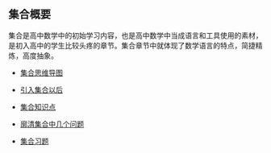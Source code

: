 ## 集合概要

集合是高中数学中的初始学习内容，也是高中数学中当成语言和工具使用的素材，是初入高中的学生比较头疼的章节。集合章节中就体现了数学语言的特点，简捷精炼，高度抽象。

* <a   href="https://www.cnblogs.com/wanghai0666/p/13531833.html"    target="_blank">集合思维导图</a>

* <a   href="https://www.cnblogs.com/wanghai0666/p/13489188.html"    target="_blank">引入集合以后</a>

* <a   href="http://www.cnblogs.com/wanghai0666/p/7171155.html"    target="_blank">集合知识点</a>

* <a   href="http://www.cnblogs.com/wanghai0666/p/7327638.html"    target="_blank">廓清集合中几个问题</a>

* <a    href="http://www.cnblogs.com/wanghai0666/p/6782025.html"    target="_blank">集合习题</a>
